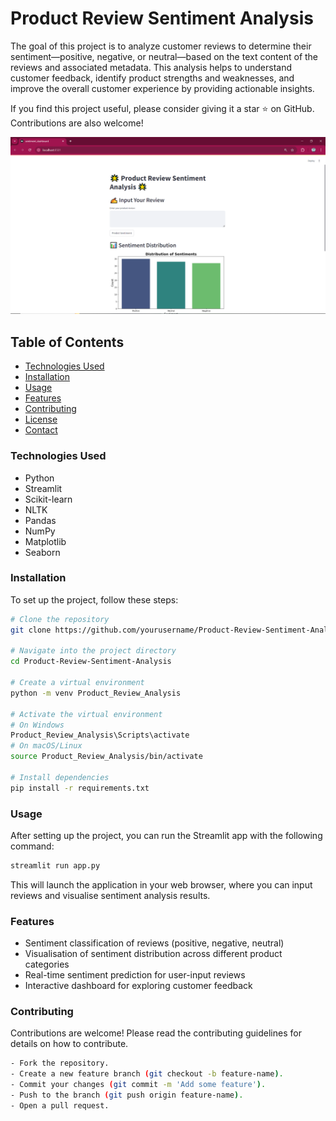 # Product Review Sentiment Analysis

The goal of this project is to analyze customer reviews to determine their sentiment—positive, negative, or neutral—based on the text content of the reviews and associated metadata. This analysis helps to understand customer feedback, identify product strengths and weaknesses, and improve the overall customer experience by providing actionable insights.

If you find this project useful, please consider giving it a star ⭐ on GitHub. Contributions are also welcome!

![alt text](<Screenshot (130).png>)

## Table of Contents
- [Technologies Used](#technologies-used)
- [Installation](#installation)
- [Usage](#usage)
- [Features](#features)
- [Contributing](#contributing)
- [License](#license)
- [Contact](#contact)
### Technologies Used
- Python
- Streamlit
- Scikit-learn
- NLTK
- Pandas
- NumPy
- Matplotlib
- Seaborn

### Installation

To set up the project, follow these steps:

```bash
# Clone the repository
git clone https://github.com/yourusername/Product-Review-Sentiment-Analysis.git

# Navigate into the project directory
cd Product-Review-Sentiment-Analysis

# Create a virtual environment
python -m venv Product_Review_Analysis

# Activate the virtual environment
# On Windows
Product_Review_Analysis\Scripts\activate
# On macOS/Linux
source Product_Review_Analysis/bin/activate

# Install dependencies
pip install -r requirements.txt
```
### Usage
After setting up the project, you can run the Streamlit app with the following command:
```bash
streamlit run app.py
```
This will launch the application in your web browser, where you can input reviews and visualise sentiment analysis results.

### Features
- Sentiment classification of reviews (positive, negative, neutral)
- Visualisation of sentiment distribution across different product categories
- Real-time sentiment prediction for user-input reviews
- Interactive dashboard for exploring customer feedback

### Contributing
Contributions are welcome! Please read the contributing guidelines for details on how to contribute.
```bash
- Fork the repository.
- Create a new feature branch (git checkout -b feature-name).
- Commit your changes (git commit -m 'Add some feature').
- Push to the branch (git push origin feature-name).
- Open a pull request.
```
